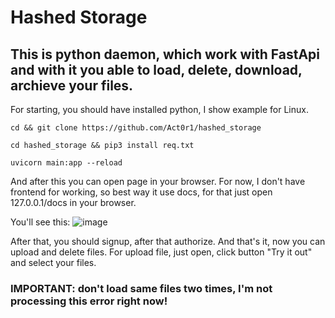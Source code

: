 # Hashed Storage


## This is python daemon, which work with FastApi and with it you able to load, delete, download, archieve your files.

For starting, you should have installed python, I show example for Linux.

`cd && git clone https://github.com/Act0r1/hashed_storage`

`cd hashed_storage && pip3 install req.txt`

`uvicorn main:app --reload`

And after this you can open page in your browser. For now, I don't have frontend for working, so best way it use docs, for that
just open 127.0.0.1/docs in your browser.

You'll see this:
![image](https://user-images.githubusercontent.com/59477383/211532106-83309eed-763b-4a80-be8c-624e667dfc7f.png)


After that, you should signup, after that authorize. And that's it, now you can upload and delete files. For upload file, just open, click button "Try it
out" and select your files. 
 
### IMPORTANT: don't load same files two times, I'm not processing this error right now!
